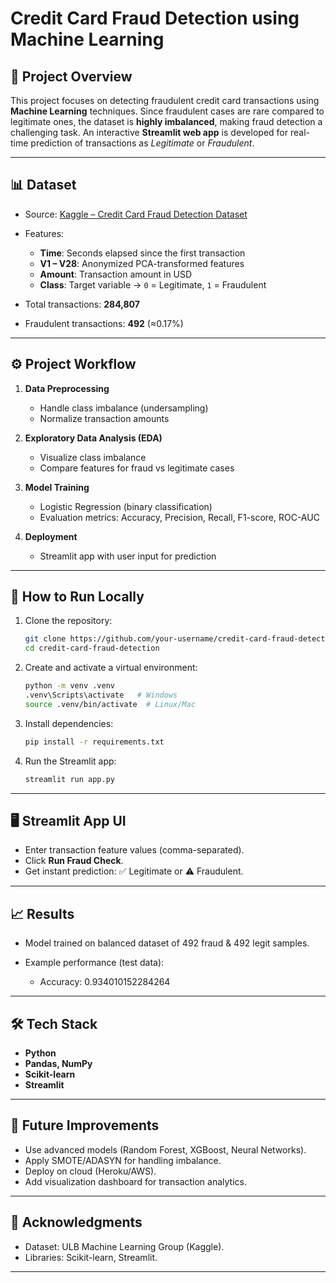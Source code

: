 # Credit Card Fraud Detection using Machine Learning

## 📌 Project Overview

This project focuses on detecting fraudulent credit card transactions using **Machine Learning** techniques. Since fraudulent cases are rare compared to legitimate ones, the dataset is **highly imbalanced**, making fraud detection a challenging task.
An interactive **Streamlit web app** is developed for real-time prediction of transactions as *Legitimate* or *Fraudulent*.

---

## 📊 Dataset

* Source: [Kaggle – Credit Card Fraud Detection Dataset](https://www.kaggle.com/mlg-ulb/creditcardfraud)

* Features:

  * **Time**: Seconds elapsed since the first transaction
  * **V1 – V28**: Anonymized PCA-transformed features
  * **Amount**: Transaction amount in USD
  * **Class**: Target variable → `0` = Legitimate, `1` = Fraudulent

* Total transactions: **284,807**

* Fraudulent transactions: **492** (≈0.17%)

---

## ⚙️ Project Workflow

1. **Data Preprocessing**

   * Handle class imbalance (undersampling)
   * Normalize transaction amounts
2. **Exploratory Data Analysis (EDA)**

   * Visualize class imbalance
   * Compare features for fraud vs legitimate cases
3. **Model Training**

   * Logistic Regression (binary classification)
   * Evaluation metrics: Accuracy, Precision, Recall, F1-score, ROC-AUC
4. **Deployment**

   * Streamlit app with user input for prediction

---

## 🚀 How to Run Locally

1. Clone the repository:

   ```bash
   git clone https://github.com/your-username/credit-card-fraud-detection.git
   cd credit-card-fraud-detection
   ```

2. Create and activate a virtual environment:

   ```bash
   python -m venv .venv
   .venv\Scripts\activate   # Windows
   source .venv/bin/activate  # Linux/Mac
   ```

3. Install dependencies:

   ```bash
   pip install -r requirements.txt
   ```

4. Run the Streamlit app:

   ```bash
   streamlit run app.py
   ```

---

## 🖥️ Streamlit App UI

* Enter transaction feature values (comma-separated).
* Click **Run Fraud Check**.
* Get instant prediction: ✅ Legitimate or ⚠️ Fraudulent.

---

## 📈 Results

* Model trained on balanced dataset of 492 fraud & 492 legit samples.
* Example performance (test data):

  * Accuracy: 0.934010152284264


---

## 🛠️ Tech Stack

* **Python**
* **Pandas, NumPy**
* **Scikit-learn**
* **Streamlit**

---

## 📌 Future Improvements

* Use advanced models (Random Forest, XGBoost, Neural Networks).
* Apply SMOTE/ADASYN for handling imbalance.
* Deploy on cloud (Heroku/AWS).
* Add visualization dashboard for transaction analytics.

---

## 🙌 Acknowledgments

* Dataset: ULB Machine Learning Group (Kaggle).
* Libraries: Scikit-learn, Streamlit.

---

